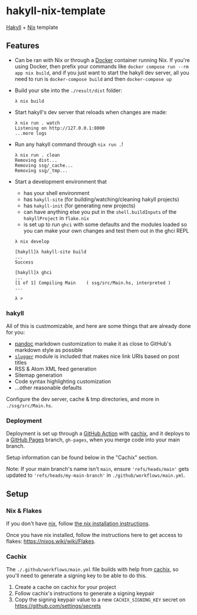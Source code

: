 # hakyll-nix-template

[Hakyll](https://jaspervdj.be/hakyll/) + [Nix](https://nixos.org) template

## Features

* Can be ran with Nix or through a [Docker](https://www.docker.com) container
  running Nix. If you're using Docker, then prefix your commands like `docker
  compose run --rm app nix build`, and if you just want to start the hakyll dev
  server, all you need to run is `docker-compose build` and then `docker-compose
  up`
* Build your site into the `./result/dist` folder:
  ```
  λ nix build
  ```
* Start hakyll's dev server that reloads when changes are made:
  ```
  λ nix run . watch
  Listening on http://127.0.0.1:8000
  ...more logs
  ```
* Run any hakyll command through `nix run .`!
  ```
  λ nix run . clean
  Removing dist...
  Removing ssg/_cache...
  Removing ssg/_tmp...
  ```
* Start a development environment that
  * has your shell environment
  * has `hakyll-site` (for building/watching/cleaning hakyll projects)
  * has `hakyll-init` (for generating new projects)
  * can have anything else you put in the `shell.buildInputs` of the
    `hakyllProject` in `flake.nix`
  * is set up to run `ghci` with some defaults and the modules loaded so you can
    make your own changes and test them out in the ghci REPL

  ```
  λ nix develop

  [hakyll]λ hakyll-site build
  ...
  Success

  [hakyll]λ ghci
  ...
  [1 of 1] Compiling Main    ( ssg/src/Main.hs, interpreted )
  ...

  λ >
  ```

### hakyll

All of this is custmomizable, and here are some things that are already done for
you:

* [pandoc](https://github.com/jgm/pandoc/) markdown customization to make it as
  close to GitHub's markdown style as possible
* [`slugger`](https://hackage.haskell.org/package/slugger) module is included that makes nice link URIs based on post titles
* RSS & Atom XML feed generation
* Sitemap generation
* Code syntax highlighting customization
* ...other reasonable defaults

Configure the dev server, cache & tmp directories, and more in
`./ssg/src/Main.hs`.

### Deployment

Deployment is set up through a [GitHub
Action](https://github.com/features/actions) with [cachix](https://cachix.org),
and it deploys to a [GitHub Pages](https://pages.github.com/) branch,
`gh-pages`, when you merge code into your main branch.

Setup information can be found below in the "Cachix" section.

Note: If your main branch's name isn't `main`, ensure `'refs/heads/main'` gets
updated to `'refs/heads/my-main-branch'` in `./github/workflows/main.yml`.

## Setup

### Nix & Flakes

If you don't have [nix](https://nixos.org), follow [the nix installation
instructions](https://nixos.org/download.html).

Once you have nix installed, follow the instructions here to get access to
flakes: https://nixos.wiki/wiki/Flakes.

### Cachix

The `./.github/workflows/main.yml` file builds with help from
[cachix](https://app.cachix.org), so you'll need to generate a signing key to be
able to do this.

1. Create a cache on cachix for your project
1. Follow cachix's instructions to generate a signing keypair
1. Copy the signing keypair value to a new `CACHIX_SIGNING_KEY` secret on
   https://github.com/settings/secrets
